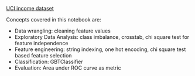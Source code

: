 [UCI income dataset](https://archive.ics.uci.edu/ml/datasets/census+income)

Concepts covered in this notebook are:
* Data wrangling: cleaning feature values
* Exploratory Data Analysis: class imbalance, crosstab, chi square test for feature independence
* Feature engineering: string indexing, one hot encoding, chi square test based feature selection
* Classification: GBTClassifier
* Evaluation: Area under ROC curve as metric
